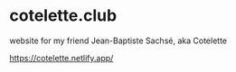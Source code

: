 # cotelette.club
website for my friend Jean-Baptiste Sachsé, aka Cotelette

https://cotelette.netlify.app/
